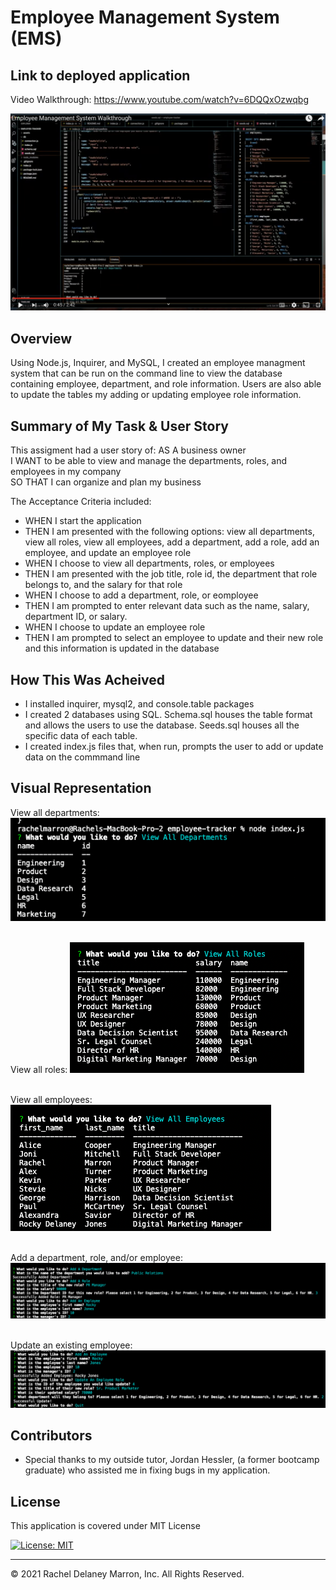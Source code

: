 # Employee Management System (EMS)

## Link to deployed application 
Video Walkthrough: <a href="https://www.youtube.com/watch?v=6DQQxOzwqbg">https://www.youtube.com/watch?v=6DQQxOzwqbg</a>

![](./assets/employee-tracker-video.png)

## Overview 
Using Node.js, Inquirer, and MySQL, I created an employee managment system that can be run on the command line to view the database containing employee, department, and role information. Users are also able to update the tables my adding or updating employee role information.

## Summary of My Task & User Story 
This assigment had a user story of: AS A business owner<br>
I WANT to be able to view and manage the departments, roles, and employees in my company<br>
SO THAT I can organize and plan my business


The Acceptance Criteria included: 
<ul><li>WHEN I start the application</li>
<li>THEN I am presented with the following options: view all departments, view all roles, view all employees, add a department, add a role, add an employee, and update an employee role</li>
<li>WHEN I choose to view all departments, roles, or employees</li>
<li>THEN I am presented with the job title, role id, the department that role belongs to, and the salary for that role</li>
<li>WHEN I choose to add a department, role, or eomployee</li>
<li>THEN I am prompted to enter relevant data such as the name, salary, department ID, or salary.</li>
<li>WHEN I choose to update an employee role</li>
<li>THEN I am prompted to select an employee to update and their new role and this information is updated in the database</li>
</ul>

## How This Was Acheived
<ul>
<li>I installed inquirer, mysql2, and console.table packages</li>
<li>I created 2 databases using SQL. Schema.sql houses the table format and allows the users to use the database. Seeds.sql houses all the specific data of each table.</li>
<li>I created index.js files that, when run, prompts the user to add or update data on the commmand line</li>
  </ul>

## Visual Representation 

View all departments:
![](./assets/employee-tracker-1.png)

<br>View all roles:
![](./assets/employee-tracker-2.png)

<br> View all employees:
![](./assets/employee-tracker-3.png)

<br>Add a department, role, and/or employee:
![](./assets/employee-tracker-4.png)

<br>Update an existing employee:
![](./assets/employee-tracker-5.png)

## Contributors

- Special thanks to my outside tutor, Jordan Hessler, (a former bootcamp graduate) who assisted me in fixing bugs in my application.

## License

This application is covered under MIT License    

[![License: MIT](https://img.shields.io/badge/License-MIT-blue.svg)](https://opensource.org/licenses/MIT)

- - -

© 2021 Rachel Delaney Marron, Inc. All Rights Reserved.
